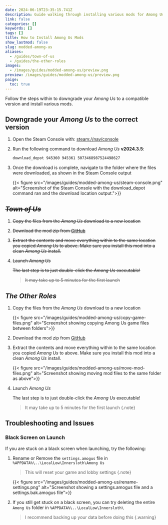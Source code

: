 ```yaml
---
date: 2024-06-19T23:35:15.741Z
description: Guide walking through installing various mods for Among Us
link: false
categories: []
keywords: []
tags: []
title: How to Install Among Us Mods
show_lastmod: false
slug: modded-among-us
aliases:
  - /guides/town-of-us
  - /guides/the-other-roles
images:
  - /images/guides/modded-among-us/preview.png
preview: /images/guides/modded-among-us/preview.png
paige:
  toc: true
---
```



Follow the steps within to downgrade your *Among Us* to a compatible version and install various mods.

<!--more-->

## Downgrade your *Among Us* to the correct version

1. Open the Steam Console with: [steam://nav/console](steam://nav/console)

2. Run the following command to download *Among Us* **v2024.3.5**:

   ```bash
   download_depot 945360 945361 5073468987524498627
   ```

3. Once the download is complete, navigate to the folder where the files were downloaded, as shown in the Steam Console output

   {{< figure src="/images/guides/modded-among-us/steam-console.png" alt="Screenshot of the Steam Console with the download_depot command ran and the download location output.">}}

## ~~*Town of Us*~~

1. ~~Copy the files from the *Among Us* download to a new location~~

   <!-- {{< figure src="/images/guides/modded-among-us/copy-game-files.png" alt="Screenshot showing copying Among Us game files between folders">}} -->

2. ~~Download the mod zip from [GitHub](https://github.com/eDonnes124/Town-Of-Us-R/releases/download/v5.0.4/ToU.v5.0.4.zip)~~

3. ~~Extract the contents and move everything within to the same location you copied *Among Us* to above. Make sure you install this mod into a clean *Among Us* install.~~

   <!-- {{< figure src="/images/guides/modded-among-us/move-mod-files.png" alt="Screenshot showing moving mod files to the same folder as above">}} -->

4. ~~Launch *Among Us*~~

   ~~The last step is to just double-click the *Among Us* executable!~~

   > ~~It may take up to 5 minutes for the first launch~~
   <!-- {.note} -->

## *The Other Roles*

1. Copy the files from the *Among Us* download to a new location

   {{< figure src="/images/guides/modded-among-us/copy-game-files.png" alt="Screenshot showing copying Among Us game files between folders">}}

2. Download the mod zip from [GitHub](https://github.com/tarper24/TheOtherRoles/releases/download/v4.6.0.24/TheOtherRoles.zip)

3. Extract the contents and move everything within to the same location you copied *Among Us* to above. Make sure you install this mod into a clean *Among Us* install.

   {{< figure src="/images/guides/modded-among-us/move-mod-files.png" alt="Screenshot showing moving mod files to the same folder as above">}}

4. Launch *Among Us*

   The last step is to just double-click the *Among Us* executable!

   > It may take up to 5 minutes for the first launch
   {.note}

## Troubleshooting and Issues

### Black Screen on Launch

If you are stuck on a black screen when launching, try the following:

1. Rename or Remove the `settings.amogus` file in `%APPDATA%\..\LocalLow\Innersloth\Among Us`

   > This will reset your game and lobby settings
   {.note}

   {{< figure src="/images/guides/modded-among-us/rename-settings.png" alt="Screenshot showing a settings.amogus file and a settings.bak.amogus file">}}

2. If you still get stuck on a black screen, you can try deleting the entire `Among Us` folder in `%APPDATA%\..\LocalLow\Innersloth\`

   > I recommend backing up your data before doing this
   {.warning}
